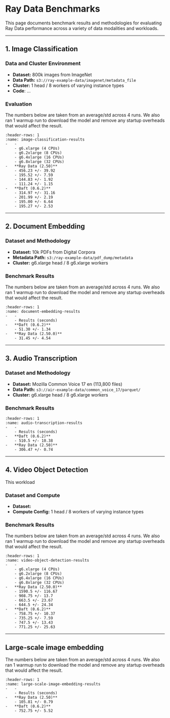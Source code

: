 # Ray Data Benchmarks

This page documents benchmark results and methodologies for evaluating Ray Data performance across a variety of data modalities and workloads.

---

## 1. Image Classification

### Data and Cluster Environment

- **Dataset:** 800k images from ImageNet
- **Data Path:** `s3://ray-example-data/imagenet/metadata_file`
- **Cluster:** 1 head / 8 workers of varying instance types
- **Code**: ...

### Evaluation

The numbers below are taken from an average/std across 4 runs. We also ran 1 warmup run to download the model and remove any startup overheads that would affect the result.

```{list-table} Image Classification Benchmark Results
:header-rows: 1
:name: image-classification-results
-   -
    - g6.xlarge (4 CPUs)
    - g6.2xlarge (8 CPUs)
    - g6.4xlarge (16 CPUs)
    - g6.8xlarge (32 CPUs)
-   **Ray Data (2.50)**
    - 456.23 +/- 39.92
    - 195.52 +/- 7.59
    - 144.83 +/- 1.92
    - 111.24 +/- 1.15
-   **Daft (0.6.2)**
    - 314.97 +/- 31.16
    - 201.99 +/- 2.19
    - 195.00 +/- 6.64
    - 195.27 +/- 2.53
```


---

## 2. Document Embedding

### Dataset and Methodology

- **Dataset:** 10k PDFs from Digital Corpora
- **Metadata Path:** `s3:/ray-example-data/pdf_dump/metadata`
- **Cluster:** g6.xlarge head / 8 g6.xlarge workers


### Benchmark Results

The numbers below are taken from an average/std across 4 runs. We also ran 1 warmup run to download the model and remove any startup overheads that would affect the result.


```{list-table} Document Embedding Benchmark Results
:header-rows: 1
:name: document-embedding-results
-   -
    - Results (seconds)
-   **Daft (0.6.2)**
    - 51.30 +/- 1.34
-   **Ray Data (2.50.0)**
    - 31.45 +/- 4.54
```

---

## 3. Audio Transcription

### Dataset and Methodology

- **Dataset:** Mozilla Common Voice 17 en (113,800 files)
- **Data Path:** `s3://air-example-data/common_voice_17/parquet/`
- **Cluster:** g6.xlarge head / 8 g6.xlarge workers

### Benchmark Results

```{list-table} Audio Transcription Benchmark Results
:header-rows: 1
:name: audio-transcription-results
-   -
    - Results (seconds)
-   **Daft (0.6.2)**
    - 510.5 +/- 10.38
-   **Ray Data (2.50)**
    - 306.47 +/- 0.74
```



---

## 4. Video Object Detection

This workload

### Dataset and Compute

- **Dataset:**
- **Compute Config:** 1 head / 8 workers of varying instance types

### Benchmark Results

The numbers below are taken from an average/std across 4 runs. We also ran 1 warmup run to download the model and remove any startup overheads that would affect the result.


```{list-table} Video Object Detection Results
:header-rows: 1
:name: video-object-detection-results
-   -
    - g6.xlarge (4 CPUs)
    - g6.2xlarge (8 CPUs)
    - g6.4xlarge (16 CPUs)
    - g6.8xlarge (32 CPUs)
-   **Ray Data (2.50.0)**
    - 1590.5 +/- 116.67
    - 908.75 +/- 13.7
    - 663.5 +/- 23.67
    - 644.5 +/- 24.34
-   **Daft (0.6.2)**
    - 758.75 +/- 10.37
    - 735.25 +/- 7.59
    - 747.5 +/- 13.43
    - 771.25 +/- 25.63
```

---
## Large-scale image embedding



The numbers below are taken from an average/std across 4 runs. We also ran 1 warmup run to download the model and remove any startup overheads that would affect the result.

```{list-table} Large-scale Image Embedding Results
:header-rows: 1
:name: large-scale-image-embedding-results
-   -
    - Results (seconds)
-   **Ray Data (2.50)**
    - 105.81 +/- 0.79
-   **Daft (0.6.2)**
    - 752.75 +/- 5.52
```
